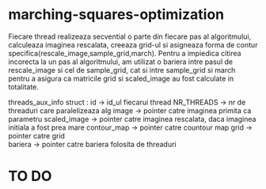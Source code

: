 # marching-squares-optimization

Fiecare thread realizeaza secvential o parte din fiecare pas al algoritmului, calculeaza imaginea rescalata, creeaza grid-ul si asigneaza forma de contur specifica(rescale_image,sample_grid,march).
Pentru a impiedica citirea incorecta la un pas al algoritmului, am utilizat o bariera intre pasul de rescale_image si cel de sample_grid, cat si intre sample_grid si march pentru a asigura ca matricile grid si scaled_image au fost calculate in totalitate.    
 

threads_aux_info struct : 
  id -> id_ul fiecarui thread
  NR_THREADS -> nr de threaduri care paralelizeaza alg
  image -> pointer catre imaginea primita ca parametru
  scaled_image -> pointer catre imaginea rescalata, daca imaginea initiala a fost prea mare 
  contour_map -> pointer catre countour map
  grid -> pointer catre grid   
  bariera -> pointer catre bariera folosita de threaduri



# TO DO 

